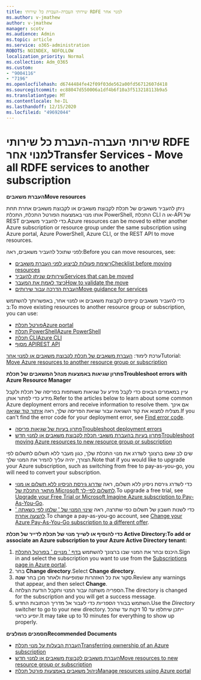 ```yaml
---
title: שירותי העברה-העברת כל שירותי RDFE למנוי אחר
ms.author: v-jmathew
author: v-jmathew
manager: scotv
ms.audience: Admin
ms.topic: article
ms.service: o365-administration
ROBOTS: NOINDEX, NOFOLLOW
localization_priority: Normal
ms.collection: Adm_O365
ms.custom:
- "9004116"
- "7196"
ms.openlocfilehash: d6744484fe42f09f03de562a00fd56712607d418
ms.sourcegitcommit: ec88047d550006a1df4b6f10a3f513218113b9a5
ms.translationtype: MT
ms.contentlocale: he-IL
ms.lasthandoff: 12/15/2020
ms.locfileid: "49692044"
---
```

# <a name="transfer-services---move-all-rdfe-services-to-another-subscription"></a><span data-ttu-id="3879e-102">שירותי העברה-העברת כל שירותי RDFE למנוי אחר</span><span class="sxs-lookup"><span data-stu-id="3879e-102">Transfer Services - Move all RDFE services to another subscription</span></span>

<span data-ttu-id="3879e-103">**העברת משאבים**</span><span class="sxs-lookup"><span data-stu-id="3879e-103">**Move resources**</span></span>

<span data-ttu-id="3879e-104">ניתן להעביר משאבים של תכלת לקבוצת משאבים או לקבוצת משאבים אחרת תחת אותו מנוי באמצעות הפורטל התכלת, התכלת PowerShell, התכלת CLI או ה-API של REST כדי להעביר משאבים.</span><span class="sxs-lookup"><span data-stu-id="3879e-104">Azure resources can be moved to either another Azure subscription or resource group under the same subscription using Azure portal, Azure PowerShell, Azure CLI, or the REST API to move resources.</span></span>

<span data-ttu-id="3879e-105">לפני שתוכל להעביר משאבים, ראה:</span><span class="sxs-lookup"><span data-stu-id="3879e-105">Before you can move resources, see:</span></span>

- [<span data-ttu-id="3879e-106">רשימת פעולות לביצוע לפני העברת משאבים</span><span class="sxs-lookup"><span data-stu-id="3879e-106">Checklist before moving resources</span></span>](https://docs.microsoft.com/azure/azure-resource-manager/resource-group-move-resources?WT.mc_id=Portal-Microsoft_Azure_Support#checklist-before-moving-resources)
- [<span data-ttu-id="3879e-107">שירותים שניתן להעביר</span><span class="sxs-lookup"><span data-stu-id="3879e-107">Services that can be moved</span></span>](https://docs.microsoft.com/azure/azure-resource-manager/move-support-resources?WT.mc_id=Portal-Microsoft_Azure_Support)
- [<span data-ttu-id="3879e-108">כיצד לאמת את המעבר</span><span class="sxs-lookup"><span data-stu-id="3879e-108">How to validate the move</span></span>](https://docs.microsoft.com/azure/azure-resource-manager/resource-group-move-resources?WT.mc_id=Portal-Microsoft_Azure_Support#validate-move)
- [<span data-ttu-id="3879e-109">העברת הדרכה עבור שירותים</span><span class="sxs-lookup"><span data-stu-id="3879e-109">Move guidance for services</span></span>](https://docs.microsoft.com/azure/azure-resource-manager/move-limitations/app-service-move-limitations?WT.mc_id=Portal-Microsoft_Azure_Support)

<span data-ttu-id="3879e-110">כדי להעביר משאבים קיימים לקבוצת משאבים או למנוי אחר, באפשרותך להשתמש ב:</span><span class="sxs-lookup"><span data-stu-id="3879e-110">To move existing resources to another resource group or subscription, you can use:</span></span>

- [<span data-ttu-id="3879e-111">פורטל תכלת</span><span class="sxs-lookup"><span data-stu-id="3879e-111">Azure portal</span></span>](https://docs.microsoft.com/azure/azure-resource-manager/resource-group-move-resources?WT.mc_id=Portal-Microsoft_Azure_Support#use-the-portal)
- [<span data-ttu-id="3879e-112">תכלת PowerShell</span><span class="sxs-lookup"><span data-stu-id="3879e-112">Azure PowerShell</span></span>](https://docs.microsoft.com/azure/azure-resource-manager/resource-group-move-resources?WT.mc_id=Portal-Microsoft_Azure_Support#use-azure-powershell)
- [<span data-ttu-id="3879e-113">תכלת CLI</span><span class="sxs-lookup"><span data-stu-id="3879e-113">Azure CLI</span></span>](https://docs.microsoft.com/azure/azure-resource-manager/resource-group-move-resources?WT.mc_id=Portal-Microsoft_Azure_Support#use-azure-cli)
- [<span data-ttu-id="3879e-114">מסוף API</span><span class="sxs-lookup"><span data-stu-id="3879e-114">REST API</span></span>](https://docs.microsoft.com/azure/azure-resource-manager/resource-group-move-resources?WT.mc_id=Portal-Microsoft_Azure_Support#use-rest-api)

<span data-ttu-id="3879e-115">ערכת לימוד: [העברת משאבים של תכלת לקבוצת משאבים או למנוי אחר](https://docs.microsoft.com/azure/azure-resource-manager/resource-manager-tutorial-move-resources)</span><span class="sxs-lookup"><span data-stu-id="3879e-115">Tutorial: [Move Azure resources to another resource group or subscription](https://docs.microsoft.com/azure/azure-resource-manager/resource-manager-tutorial-move-resources)</span></span>

<span data-ttu-id="3879e-116">**פתרון שגיאות באמצעות מנהל המשאבים של תכלת**</span><span class="sxs-lookup"><span data-stu-id="3879e-116">**Troubleshoot errors with Azure Resource Manager**</span></span>

<span data-ttu-id="3879e-117">עיין במאמרים הבאים כדי לקבל מידע על שגיאות משותפות בפריסה של תכלת ולקבל מידע כדי לפתור אותן.</span><span class="sxs-lookup"><span data-stu-id="3879e-117">Refer to the articles below to learn about some common Azure deployment errors and receive information to resolve them.</span></span> <span data-ttu-id="3879e-118">אם אינך מצליח למצוא את קוד השגיאה עבור שגיאת הפריסה שלך, ראה [איתור קוד שגיאה](https://docs.microsoft.com/azure/azure-resource-manager/resource-manager-common-deployment-errors?WT.mc_id=Portal-Microsoft_Azure_Support#find-error-code).</span><span class="sxs-lookup"><span data-stu-id="3879e-118">If you can't find the error code for your deployment error, see [Find error code](https://docs.microsoft.com/azure/azure-resource-manager/resource-manager-common-deployment-errors?WT.mc_id=Portal-Microsoft_Azure_Support#find-error-code).</span></span>

- [<span data-ttu-id="3879e-119">פתרון בעיות של שגיאות פריסה</span><span class="sxs-lookup"><span data-stu-id="3879e-119">Troubleshoot deployment errors</span></span>](https://docs.microsoft.com/azure/azure-resource-manager/resource-manager-common-deployment-errors)
- [<span data-ttu-id="3879e-120">פתרון בעיות בהעברת משאבי תכלת לקבוצת משאבים או למנוי חדש</span><span class="sxs-lookup"><span data-stu-id="3879e-120">Troubleshoot moving Azure resources to new resource group or subscription</span></span>](https://docs.microsoft.com/azure/azure-resource-manager/troubleshoot-move)

<span data-ttu-id="3879e-121">שים לב שאם ברצונך לשדרג את מנוי התכלת שלך, כגון מעבר ללא תשלום לתשלום לפי הצורך, יהיה עליך להמיר את המנוי שלך.</span><span class="sxs-lookup"><span data-stu-id="3879e-121">Note that if you would like to upgrade your Azure subscription, such as switching from free to pay-as-you-go, you will need to convert your subscription.</span></span>

- <span data-ttu-id="3879e-122">כדי לשדרג גירסת ניסיון ללא תשלום, ראה [שדרוג גירסת הניסיון ללא תשלום או מנוי מתאר התכלת של Microsoft לתשלום לפי-לך](https://docs.microsoft.com/azure/billing/billing-upgrade-azure-subscription).</span><span class="sxs-lookup"><span data-stu-id="3879e-122">To upgrade a free trial, see [Upgrade your Free Trial or Microsoft Imagine Azure subscription to Pay-As-You-Go](https://docs.microsoft.com/azure/billing/billing-upgrade-azure-subscription).</span></span>
- <span data-ttu-id="3879e-123">כדי לשנות חשבון של תשלום כפי שתרצה, ראה [שינוי המנוי של ' שלמו לפי כשאתה ' להצעה אחרת](https://docs.microsoft.com/azure/billing/billing-how-to-switch-azure-offer).</span><span class="sxs-lookup"><span data-stu-id="3879e-123">To change a pay-as-you-go account, see [Change your Azure Pay-As-You-Go subscription to a different offer](https://docs.microsoft.com/azure/billing/billing-how-to-switch-azure-offer).</span></span>

<span data-ttu-id="3879e-124">**כדי להוסיף או לשייך מנוי של תכלת לדייר של תכלת Active Directory:**</span><span class="sxs-lookup"><span data-stu-id="3879e-124">**To add or associate an Azure subscription to your Azure Active Directory tenant:**</span></span>

1. <span data-ttu-id="3879e-125">היכנס ובחר את המנוי שבו ברצונך להשתמש [בדף ' מנויים ' בפורטל התכלת](https://portal.azure.com/#blade/Microsoft_Azure_Billing/SubscriptionsBlade).</span><span class="sxs-lookup"><span data-stu-id="3879e-125">Sign in and select the subscription you want to use from the [Subscriptions page in Azure portal](https://portal.azure.com/#blade/Microsoft_Azure_Billing/SubscriptionsBlade).</span></span>
2. <span data-ttu-id="3879e-126">בחר **Change directory**.</span><span class="sxs-lookup"><span data-stu-id="3879e-126">Select **Change directory**.</span></span>
3. <span data-ttu-id="3879e-127">סקור את כל האזהרות שמופיעות ולאחר מכן בחר **שנה**.</span><span class="sxs-lookup"><span data-stu-id="3879e-127">Review any warnings that appear, and then select **Change**.</span></span>
4. <span data-ttu-id="3879e-128">הספריה משתנה עבור המנוי ותקבל הודעת הצלחה.</span><span class="sxs-lookup"><span data-stu-id="3879e-128">The directory is changed for the subscription and you will get a success message.</span></span>
5. <span data-ttu-id="3879e-129">השתמש בבורר *הספריות* כדי לעבור אל מדריך הכתובות החדש.</span><span class="sxs-lookup"><span data-stu-id="3879e-129">Use the *Directory* switcher to go to your new directory.</span></span> <span data-ttu-id="3879e-130">ייתכן שיחלפו עד 10 דקות עד שהכל יופיע כראוי.</span><span class="sxs-lookup"><span data-stu-id="3879e-130">It may take up to 10 minutes for everything to show up properly.</span></span>

<span data-ttu-id="3879e-131">**מסמכים מומלצים**</span><span class="sxs-lookup"><span data-stu-id="3879e-131">**Recommended Documents**</span></span>

- [<span data-ttu-id="3879e-132">העברת הבעלות על מנוי תכלת</span><span class="sxs-lookup"><span data-stu-id="3879e-132">Transferring ownership of an Azure subscription</span></span>](https://docs.microsoft.com/azure/billing-subscription-transfer)
- [<span data-ttu-id="3879e-133">העברת משאבים לקבוצת משאבים או למנוי חדש</span><span class="sxs-lookup"><span data-stu-id="3879e-133">Move resources to new resource group or subscription</span></span>](https://docs.microsoft.com/azure/azure-resource-manager/resource-group-move-resources)
- [<span data-ttu-id="3879e-134">ניהול משאבים באמצעות פורטל תכלת</span><span class="sxs-lookup"><span data-stu-id="3879e-134">Manage resources using Azure portal</span></span>](https://docs.microsoft.com/azure/azure-resource-manager/resource-group-portal)
